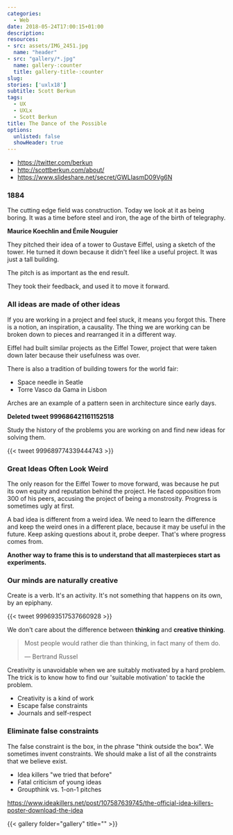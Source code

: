```yaml
---
categories: 
  - Web
date: 2018-05-24T17:00:15+01:00
description: 
resources: 
- src: assets/IMG_2451.jpg
  name: "header"
- src: "gallery/*.jpg"
  name: gallery-:counter
  title: gallery-title-:counter
slug:
stories: ['uxlx18']
subtitle: Scott Berkun
tags: 
  - UX
  - UXLx 
  - Scott Berkun
title: The Dance of the Possible
options:
  unlisted: false
  showHeader: true
---
```


- https://twitter.com/berkun
- http://scottberkun.com/about/
- https://www.slideshare.net/secret/GWLIasmD09Vg6N

### 1884

The cutting edge field was construction. Today we look at it as being boring. It was a time before steel and iron, the age of the birth of telegraphy. 

**Maurice Koechlin and Émile Nouguier**

They pitched their idea of a tower to Gustave Eiffel, using a sketch of the tower. He turned it down because it didn't feel like a useful project. It was just a tall building.

The pitch is as important as the end result.

They took their feedback, and used it to move it forward.

### All ideas are made of other ideas

If you are working in a project and feel stuck, it means you forgot this. There is a notion, an inspiration, a causality. The thing we are working can be broken down to pieces and rearranged it in a different way.

Eiffel had built similar projects as the Eiffel Tower, project that were taken down later because their usefulness was over.

There is also a tradition of building towers for the world fair:

- Space needle in Seatle
- Torre Vasco da Gama in Lisbon

Arches are an example of a pattern seen in architecture since early days.

**Deleted tweet 999686421161152518**

Study the history of the problems you are working on and find new ideas for solving them.

{{< tweet 999689774339444743 >}}

### Great Ideas Often Look Weird

The only reason for the Eiffel Tower to move forward, was because he put its own equity and reputation behind the project. He faced opposition from 300 of his peers, accusing the project of being a monstrosity. Progress is sometimes ugly at first.

A bad idea is different from a weird idea. We need to learn the difference and keep the weird ones in a different place, because it may be useful in the future. Keep asking questions about it, probe deeper. That's where progress comes from.

**Another way to frame this is to understand that all masterpieces start as experiments.** 

### Our minds are naturally creative

Create is a verb. It's an activity. It's not something that happens on its own, by an epiphany.

{{< tweet 999693517537660928 >}}

We don't care about the difference between **thinking** and **creative thinking**.

> Most people would rather die than thinking, in fact many of them do.
>
> — Bertrand Russel

Creativity is unavoidable when we are suitably motivated by a hard problem. The trick is to know how to find our 'suitable motivation' to tackle the problem.

- Creativity is a kind of work
- Escape false constraints
- Journals and self-respect

### Eliminate false constraints

The false constraint is the box, in the phrase "think outside the box". We sometimes invent constraints. We should make a list of all the constraints that we believe exist.

- Idea killers "we tried that before"
- Fatal criticism of young ideas
- Groupthink vs. 1-on-1 pitches

https://www.ideakillers.net/post/107587639745/the-official-idea-killers-poster-download-the-idea

{{< gallery folder="gallery" title="" >}}

